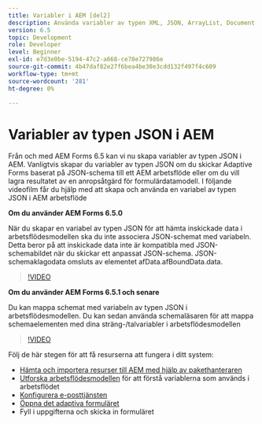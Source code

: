 ```yaml
---
title: Variabler i AEM [del2]
description: Använda variabler av typen XML, JSON, ArrayList, Document i ett AEM arbetsflöde
version: 6.5
topic: Development
role: Developer
level: Beginner
exl-id: e7d3e0be-5194-47c2-a668-ce78e727986e
source-git-commit: 4b47daf82e27f6bea4be30e3cdd132f497f4c609
workflow-type: tm+mt
source-wordcount: '281'
ht-degree: 0%

---
```


# Variabler av typen JSON i AEM

Från och med AEM Forms 6.5 kan vi nu skapa variabler av typen JSON i AEM. Vanligtvis skapar du variabler av typen JSON om du skickar Adaptive Forms baserat på JSON-schema till ett AEM arbetsflöde eller om du vill lagra resultatet av en anropsåtgärd för formulärdatamodell. I följande videofilm får du hjälp med att skapa och använda en variabel av typen JSON i AEM arbetsflöde

**Om du använder AEM Forms 6.5.0**

När du skapar en variabel av typen JSON för att hämta inskickade data i arbetsflödesmodellen ska du inte associera JSON-schemat med variabeln. Detta beror på att inskickade data inte är kompatibla med JSON-schemabildet när du skickar ett anpassat JSON-schema. JSON-schemaklagodata omsluts av elementet afData.afBoundData.data.

>[!VIDEO](https://video.tv.adobe.com/v/26444?quality=12&learn=on)


**Om du använder AEM Forms 6.5.1 och senare**

Du kan mappa schemat med variabeln av typen JSON i arbetsflödesmodellen. Du kan sedan använda schemaläsaren för att mappa schemaelementen med dina sträng-/talvariabler i arbetsflödesmodellen

>[!VIDEO](https://video.tv.adobe.com/v/28097?quality=12&learn=on)

Följ de här stegen för att få resurserna att fungera i ditt system:

* [Hämta och importera resurser till AEM med hjälp av pakethanteraren](assets/jsonandstringvariable.zip)
* [Utforska arbetsflödesmodellen](http://localhost:4502/editor.html/conf/global/settings/workflow/models/jsonvariable.html) för att förstå variablerna som används i arbetsflödet
* [Konfigurera e-posttjänsten](https://helpx.adobe.com/experience-manager/6-5/sites/administering/using/notification.html#ConfiguringtheMailService)
* [Öppna det adaptiva formuläret](http://localhost:4502/content/dam/formsanddocuments/afbasedonjson/jcr:content?wcmmode=disabled)
* Fyll i uppgifterna och skicka in formuläret
